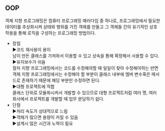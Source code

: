 ## OOP

객체 지향 프로그래밍은 컴퓨터 프로그래밍 패러다임 중 하나로, 프로그래밍에서 필요한 데이터를 추상화시켜 상태와 행위를 가진 객체를 만들고 그 객체들 간의 유기적인 상호작용을 통해 로직을 구성하는 프로그래밍 방법이다.


- 장점   
▶코드 재사용이 용이    
남이 만든 클래스를 가져와서 이용할 수 있고 상속을 통해 확장해서 사용할 수 있다.   
▶유지보수가 쉬움     
절차 지향 프로그래밍에서는 코드를 수정해야할 때 일일이 찾아 수정해야하는 반면 객체 지향 프로그래밍에서는 수정해야 할 부분이 클래스 내부에 멤버 변수혹은 메서드로 존재하기 때문에 해당 부분만 수정하면 된다.             
▶대형 프로젝트에 적합                 
클래스 단위로 모듈화시켜서 개발할 수 있으므로 대형 프로젝트처럼 여러 명, 여러 회사에서 프로젝트를 개발할 때 업무 분담하기 쉽다.   
- 단점   
▶처리 속도가 상대적으로 느림   
▶객체가 많으면 용량이 커질 수 있음   
▶설계시 많은 시간과 노력이 필요    
